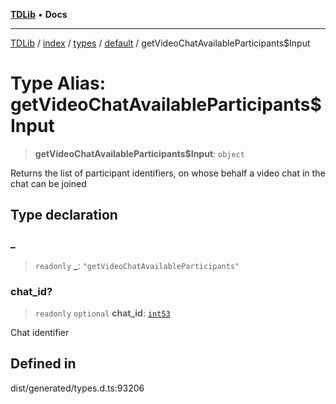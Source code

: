 [**TDLib**](../../../../../../README.md) • **Docs**

***

[TDLib](../../../../../../modules.md) / [index](../../../../../README.md) / [types](../../../README.md) / [default](../README.md) / getVideoChatAvailableParticipants$Input

# Type Alias: getVideoChatAvailableParticipants$Input

> **getVideoChatAvailableParticipants$Input**: `object`

Returns the list of participant identifiers, on whose behalf a video chat in the chat can be joined

## Type declaration

### \_

> `readonly` **\_**: `"getVideoChatAvailableParticipants"`

### chat\_id?

> `readonly` `optional` **chat\_id**: [`int53`](int53.md)

Chat identifier

## Defined in

dist/generated/types.d.ts:93206
